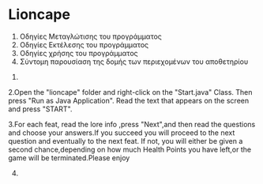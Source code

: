 # Lioncape
1) Οδηγίες Μεταγλώτισης του προγράμματος
2) Οδηγίες Εκτέλεσης του προγράμματος
3) Οδηγίες χρήσης του προγράμματος
5) Σύντομη παρουσίαση της δομής των περιεχομένων του αποθετηρίου






1.





2.Open the "lioncape" folder and right-click on the "Start.java" Class. Then press "Run as Java Application". Read the text that appears on the screen and press "START". 



3.For each feat, read the lore info ,press "Next",and then read the questions and choose your answers.If you succeed you will proceed to the next question and eventually to the next feat. If not, you will either be given a second chance,depending on how much Health Points you have left,or the game will be terminated.Please enjoy



4.
